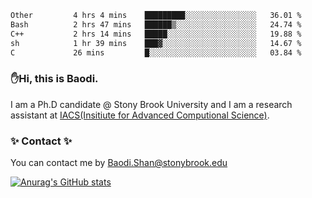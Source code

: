 <!--START_SECTION:waka-->

```txt
Other         4 hrs 4 mins    █████████░░░░░░░░░░░░░░░░   36.01 %
Bash          2 hrs 47 mins   ██████▒░░░░░░░░░░░░░░░░░░   24.74 %
C++           2 hrs 14 mins   █████░░░░░░░░░░░░░░░░░░░░   19.88 %
sh            1 hr 39 mins    ███▓░░░░░░░░░░░░░░░░░░░░░   14.67 %
C             26 mins         █░░░░░░░░░░░░░░░░░░░░░░░░   03.84 %
```

<!--END_SECTION:waka-->

### ✋Hi, this is Baodi. 

I am a Ph.D candidate @ Stony Brook University and I am a research assistant at [IACS(Insitiute for Advanced Computional Science)](https://iacs.stonybrook.edu/).

### ✨ Contact ✨

You can contact me by [Baodi.Shan@stonybrook.edu](mailto:Baodi.Shan@stonybrook.edu)

[![Anurag's GitHub stats](https://github-readme-stats.vercel.app/api?username=lwshanbd&theme=jolly&show_icons=true&count_private=true&include_all_commits=true)](https://github.com/anuraghazra/github-readme-stats)



<!--
**lwshanbd/lwshanbd** is a ✨ _special_ ✨ repository because its `README.md` (this file) appears on your GitHub profile.

Here are some ideas to get you started:

- 🔭 I’m currently working on ...
- 🌱 I’m currently learning ...
- 👯 I’m looking to collaborate on ...
- 🤔 I’m looking for help with ...
- 💬 Ask me about ...
- 📫 How to reach me: ...
- 😄 Pronouns: ...
- ⚡ Fun fact: ...
-->
